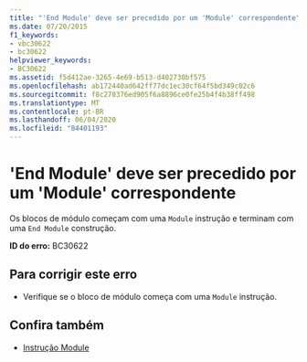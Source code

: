 ```yaml
---
title: "'End Module' deve ser precedido por um 'Module' correspondente"
ms.date: 07/20/2015
f1_keywords:
- vbc30622
- bc30622
helpviewer_keywords:
- BC30622
ms.assetid: f5d412ae-3265-4e69-b513-d402730bf575
ms.openlocfilehash: ab172440ad642ff77dc1ec30cf64f5bd349c02c6
ms.sourcegitcommit: f8c270376ed905f6a8896ce0fe25b4f4b38ff498
ms.translationtype: MT
ms.contentlocale: pt-BR
ms.lasthandoff: 06/04/2020
ms.locfileid: "84401193"
---
```

# <a name="end-module-must-be-preceded-by-a-matching-module"></a>'End Module' deve ser precedido por um 'Module' correspondente
Os blocos de módulo começam com uma `Module` instrução e terminam com uma `End Module` construção.  
  
 **ID do erro:** BC30622  
  
## <a name="to-correct-this-error"></a>Para corrigir este erro  
  
- Verifique se o bloco de módulo começa com uma `Module` instrução.  
  
## <a name="see-also"></a>Confira também

- [Instrução Module](../language-reference/statements/module-statement.md)
